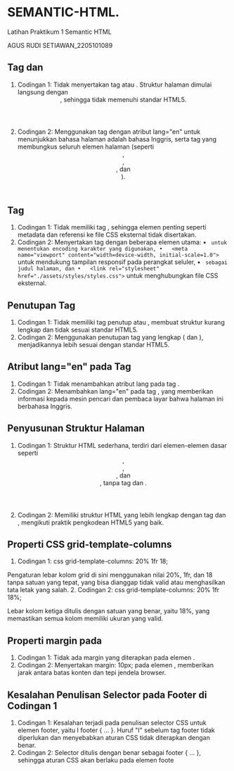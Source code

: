 # SEMANTIC-HTML.
Latihan Praktikum 1 Semantic HTML

AGUS RUDI SETIAWAN_2205101089

## Tag <html> dan <body>
1. Codingan 1:
Tidak menyertakan tag <html> atau <body>. Struktur halaman dimulai langsung dengan <header>, sehingga tidak memenuhi standar HTML5.
2. Codingan 2:
Menggunakan tag <html> dengan atribut lang="en" untuk menunjukkan bahasa halaman adalah bahasa Inggris, serta tag <body> yang membungkus seluruh elemen halaman (seperti <header>, <nav>, <section>, dan <footer>).

## Tag <head>
1. Codingan 1:
Tidak memiliki tag <head>, sehingga elemen penting seperti metadata dan referensi ke file CSS eksternal tidak disertakan.
2. Codingan 2:
Menyertakan tag <head> dengan beberapa elemen utama:
•	<meta charset="UTF-8">` untuk menentukan encoding karakter yang digunakan,
•	<meta name="viewport" content="width=device-width, initial-scale=1.0">` untuk mendukung tampilan responsif pada perangkat seluler,
•	<title>HTML5 Semantic</title>` sebagai judul halaman, dan
•	<link rel="stylesheet" href="./assets/styles/styles.css">` untuk menghubungkan file CSS eksternal.

## Penutupan Tag
1. Codingan 1:
Tidak memiliki tag penutup </html> atau </body>, membuat struktur kurang lengkap dan tidak sesuai standar HTML5.
2. Codingan 2:
Menggunakan penutupan tag yang lengkap (</html> dan </body>), menjadikannya lebih sesuai dengan standar HTML5.

## Atribut lang="en" pada Tag <html>
1. Codingan 1:
Tidak menambahkan atribut lang pada tag <html>.
2. Codingan 2:
Menambahkan lang="en" pada tag <html>, yang memberikan informasi kepada mesin pencari dan pembaca layar bahwa halaman ini berbahasa Inggris.

## Penyusunan Struktur Halaman
1. Codingan 1:
Struktur HTML sederhana, terdiri dari elemen-elemen dasar seperti <header>, <nav>, <section>, dan <footer>, tanpa tag <head> dan <body>.
2. Codingan 2:
Memiliki struktur HTML yang lebih lengkap dengan tag <head> dan <body>, mengikuti praktik pengkodean HTML5 yang baik.

## Properti CSS grid-template-columns
1. Codingan 1:
  css
  	grid-template-columns: 20% 1fr 18;
  
Pengaturan lebar kolom grid di sini menggunakan nilai 20%, 1fr, dan 18 tanpa satuan yang tepat, yang bisa dianggap tidak valid atau menghasilkan tata letak yang salah.
2. Codingan 2:
 	 css
 	 grid-template-columns: 20% 1fr 18%;
 	 
Lebar kolom ketiga ditulis dengan satuan yang benar, yaitu 18%, yang memastikan semua kolom memiliki ukuran yang valid.

## Properti margin pada <body>
1. Codingan 1:
Tidak ada margin yang diterapkan pada elemen <body>.
2. Codingan 2:
Menyertakan margin: 10px; pada elemen <body>, memberikan jarak antara batas konten dan tepi jendela browser.

## Kesalahan Penulisan Selector pada Footer di Codingan 1
1. Codingan 1:
Kesalahan terjadi pada penulisan selector CSS untuk elemen footer, yaitu I footer { ... }. Huruf "I" sebelum tag footer tidak diperlukan dan menyebabkan aturan CSS tidak diterapkan dengan benar.
2. Codingan 2:
Selector ditulis dengan benar sebagai footer { ... }, sehingga aturan CSS akan berlaku pada elemen foote
